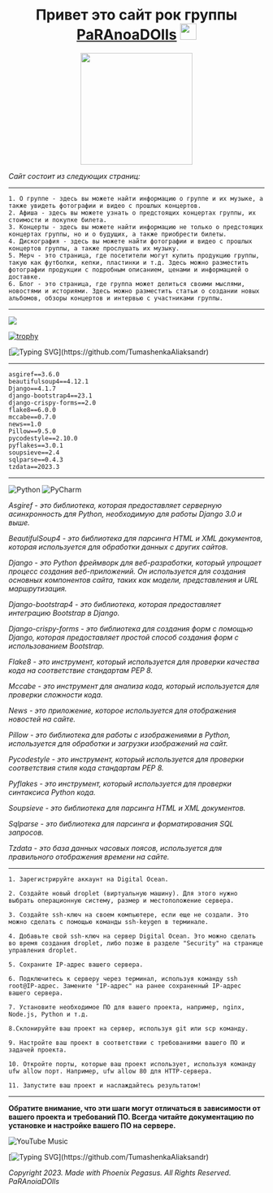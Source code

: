 <h1 align="center">Привет это сайт рок группы <a href="https://paranoiadolls.com" target="_blank">PaRAnoaDOlls</a> 
<img src="https://github.com/blackcater/blackcater/raw/main/images/Hi.gif" height="32"/></h1>
<div style="text-align:center">
  <img src="https://media.giphy.com/media/3o7btS6CdcnTBHLX0Y/giphy.gif" height="220" />
</div>

*Сайт состоит из следующих страниц:*
***
    1. О группе - здесь вы можете найти информацию о группе и их музыке, а также увидеть фотографии и видео с прошлых концертов.
    2. Афиша - здесь вы можете узнать о предстоящих концертах группы, их стоимости и покупке билета.
    3. Концерты - здесь вы можете найти информацию не только о предстоящих концертах группы, но и о будущих, а также приобрести билеты.
    4. Дискография - здесь вы можете найти фотографии и видео с прошлых концертов группы, а также прослушать их музыку.
    5. Мерч - это страница, где посетители могут купить продукцию группы, такую как футболки, кепки, пластинки и т.д. Здесь можно разместить фотографии продукции с подробным описанием, ценами и информацией о доставке.
    6. Блог - это страница, где группа может делиться своими мыслями, новостями и историями. Здесь можно разместить статьи о создании новых альбомов, обзоры концертов и интервью с участниками группы.
***

![](https://komarev.com/ghpvc/?username=your-github-username)

[![trophy](https://github-profile-trophy.vercel.app/?username=ryo-ma)](https://github.com/ryo-ma/github-profile-trophy)


[![Typing SVG](https://readme-typing-svg.herokuapp.com?color=%2336BCF7&lines=Сайт+был+разработан+с+помощью:)](https://github.com/TumashenkaAliaksandr)

***
    asgiref==3.6.0
    beautifulsoup4==4.12.1
    Django==4.1.7
    django-bootstrap4==23.1
    django-crispy-forms==2.0
    flake8==6.0.0
    mccabe==0.7.0
    news==1.0
    Pillow==9.5.0
    pycodestyle==2.10.0
    pyflakes==3.0.1
    soupsieve==2.4
    sqlparse==0.4.3
    tzdata==2023.3
***
![Python](https://img.shields.io/badge/python-3670A0?style=for-the-badge&logo=python&logoColor=ffdd54)
![PyCharm](https://img.shields.io/badge/pycharm-143?style=for-the-badge&logo=pycharm&logoColor=black&color=black&labelColor=green)

*Asgiref - это библиотека, которая предоставляет серверную асинхронность для Python, необходимую для работы Django 3.0 и выше.*

*BeautifulSoup4 - это библиотека для парсинга HTML и XML документов, которая используется для обработки данных с других сайтов.*

*Django - это Python фреймворк для веб-разработки, который упрощает процесс создания веб-приложений. Он используется для создания основных компонентов сайта, таких как модели, представления и URL маршрутизация.*

*Django-bootstrap4 - это библиотека, которая предоставляет интеграцию Bootstrap в Django.*

*Django-crispy-forms - это библиотека для создания форм с помощью Django, которая предоставляет простой способ создания форм с использованием Bootstrap.*

*Flake8 - это инструмент, который используется для проверки качества кода на соответствие стандартам PEP 8.*

*Mccabe - это инструмент для анализа кода, который используется для проверки сложности кода.*

*News - это приложение, которое используется для отображения новостей на сайте.*

*Pillow - это библиотека для работы с изображениями в Python, используется для обработки и загрузки изображений на сайт.*

*Pycodestyle - это инструмент, который используется для проверки соответствия стиля кода стандартам PEP 8.*

*Pyflakes - это инструмент, который используется для проверки синтаксиса Python кода.*

*Soupsieve - это библиотека для парсинга HTML и XML документов.*

*Sqlparse - это библиотека для парсинга и форматирования SQL запросов.*

*Tzdata - это база данных часовых поясов, используется для правильного отображения времени на сайте.*


***
    1. Зарегистрируйте аккаунт на Digital Ocean.

    2. Создайте новый droplet (виртуальную машину). Для этого нужно выбрать операционную систему, размер и местоположение сервера.

    3. Создайте ssh-ключ на своем компьютере, если еще не создали. Это можно сделать с помощью команды ssh-keygen в терминале.

    4. Добавьте свой ssh-ключ на сервер Digital Ocean. Это можно сделать во время создания droplet, либо позже в разделе "Security" на странице управления droplet.

    5. Сохраните IP-адрес вашего сервера.

    6. Подключитесь к серверу через терминал, используя команду ssh root@IP-адрес. Замените "IP-адрес" на ранее сохраненный IP-адрес вашего сервера.

    7. Установите необходимое ПО для вашего проекта, например, nginx, Node.js, Python и т.д.

    8.Склонируйте ваш проект на сервер, используя git или scp команду.

    9. Настройте ваш проект в соответствии с требованиями вашего ПО и задачей проекта.

    10. Откройте порты, которые ваш проект использует, используя команду ufw allow порт. Например, ufw allow 80 для HTTP-сервера.

    11. Запустите ваш проект и наслаждайтесь результатом!
***
**Обратите внимание, что эти шаги могут отличаться в зависимости от вашего проекта и требований ПО. Всегда читайте документацию по установке и настройке вашего ПО на сервере.**


![YouTube Music](https://img.shields.io/badge/YouTube_Music-FF0000?style=for-the-badge&logo=youtube-music&logoColor=white)

[![Typing SVG](https://readme-typing-svg.herokuapp.com?color=%2336BCF7&lines=PaRAnoiaDOlls.)](https://github.com/TumashenkaAliaksandr)

*Copyright 2023. Made with Phoenix Pegasus. All Rights Reserved. PaRAnoiaDOlls*